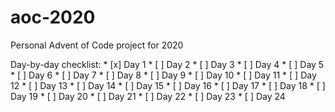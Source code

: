 # aoc-2020

Personal Advent of Code project for 2020

Day-by-day checklist:
    * [x] Day 1
    * [ ] Day 2
    * [ ] Day 3
    * [ ] Day 4
    * [ ] Day 5
    * [ ] Day 6
    * [ ] Day 7
    * [ ] Day 8
    * [ ] Day 9
    * [ ] Day 10
    * [ ] Day 11
    * [ ] Day 12
    * [ ] Day 13
    * [ ] Day 14
    * [ ] Day 15
    * [ ] Day 16
    * [ ] Day 17
    * [ ] Day 18
    * [ ] Day 19
    * [ ] Day 20
    * [ ] Day 21
    * [ ] Day 22
    * [ ] Day 23
    * [ ] Day 24
